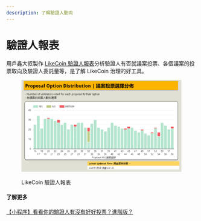 ```yaml
---
description: 了解驗證人動向
---
```


# 驗證人報表

用戶鑫大叔製作 [LikeCoin 驗證人報表](https://datastudio.google.com/u/0/reporting/030ee2ed-d8b5-4cda-93fd-acdc4f346561/page/p\_y6rglhy0rc?s=kHOl5P2N7i0)分析驗證人有否就議案投票、各個議案的投票取向及驗證人委託量等，是了解 LikeCoin 治理的好工具。

<figure><img src="../../../.gitbook/assets/validators-report.png" alt=""><figcaption><p>LikeCoin 驗證人報表</p></figcaption></figure>

#### 了解更多

[【小程序】看看你的驗證人有沒有好好投票？進階版？](https://matters.news/@baoshin/239800)
